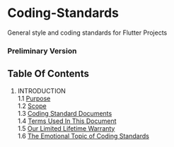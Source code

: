 # Coding-Standards
General style and coding standards for Flutter Projects

### Preliminary Version

## Table Of Contents
1. INTRODUCTION  
 1.1 [Purpose]  
 1.2 [Scope]  
 1.3 [Coding Standard Documents]  
 1.4 [Terms Used In This Document]  
 1.5 [Our Limited Lifetime Warranty]  
 1.6 [The Emotional Topic of Coding Standards]  
 
<!--links-->
[Purpose]: Introduction/Purpose.md
[Scope]: Introduction/Scope.md
[Coding Standard Documents]: Introduction/Coding-Standard-Documents.md
[Terms Used In This Document]: Introduction/Terms-Used-In-This-Document.md
[Our Limited Lifetime Warranty]: Introduction/Our-Limited-Lifetime-Warranty.md
[The Emotional Topic of Coding Standards]: Introduction/The-Emotional-Topic-Of-Coding-Standards.md
